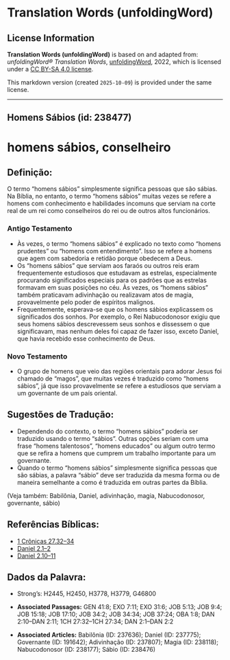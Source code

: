 # Translation Words (unfoldingWord)

## License Information

**Translation Words (unfoldingWord)** is based on and adapted from: _unfoldingWord® Translation Words_, [unfoldingWord](https://unfoldingword.org/utw), 2022, which is licensed under a [CC BY-SA 4.0 license](https://creativecommons.org/licenses/by-sa/4.0/legalcode.en).

This markdown version (created `2025-10-09`) is provided under the same license.



--------------------------------

## Homens Sábios (id: 238477)

homens sábios, conselheiro
==========================

Definição:
----------

O termo “homens sábios” simplesmente significa pessoas que são sábias. Na Bíblia, no entanto, o termo “homens sábios” muitas vezes se refere a homens com conhecimento e habilidades incomuns que serviam na corte real de um rei como conselheiros do rei ou de outros altos funcionários.

### Antigo Testamento

* Às vezes, o termo “homens sábios” é explicado no texto como “homens prudentes” ou “homens com entendimento”. Isso se refere a homens que agem com sabedoria e retidão porque obedecem a Deus.
* Os “homens sábios” que serviam aos faraós ou outros reis eram frequentemente estudiosos que estudavam as estrelas, especialmente procurando significados especiais para os padrões que as estrelas formavam em suas posições no céu. Às vezes, os “homens sábios” também praticavam adivinhação ou realizavam atos de magia, provavelmente pelo poder de espíritos malignos.
* Frequentemente, esperava\-se que os homens sábios explicassem os significados dos sonhos. Por exemplo, o Rei Nabucodonosor exigiu que seus homens sábios descrevessem seus sonhos e dissessem o que significavam, mas nenhum deles foi capaz de fazer isso, exceto Daniel, que havia recebido esse conhecimento de Deus.

### Novo Testamento

* O grupo de homens que veio das regiões orientais para adorar Jesus foi chamado de “magos”, que muitas vezes é traduzido como “homens sábios”, já que isso provavelmente se refere a estudiosos que serviam a um governante de um país oriental.

Sugestões de Tradução:
----------------------

* Dependendo do contexto, o termo “homens sábios” poderia ser traduzido usando o termo “sábios”. Outras opções seriam com uma frase “homens talentosos”, “homens educados” ou algum outro termo que se refira a homens que cumprem um trabalho importante para um governante.
* Quando o termo “homens sábios” simplesmente significa pessoas que são sábias, a palavra “sábio” deve ser traduzida da mesma forma ou de maneira semelhante a como é traduzida em outras partes da Bíblia.

(Veja também: Babilônia, Daniel, adivinhação, magia, Nabucodonosor, governante, sábio)

Referências Bíblicas:
---------------------

* [1 Crônicas 27\.32–34](https://ref.ly/1Chr27:32-1Chr27:34)
* [Daniel 2\.1–2](https://ref.ly/Dan2:1-Dan2:2)
* [Daniel 2\.10–11](https://ref.ly/Dan2:10-Dan2:11)

Dados da Palavra:
-----------------

* Strong’s: H2445, H2450, H3778, H3779, G46800

* **Associated Passages:** GEN 41:8; EXO 7:11; EXO 31:6; JOB 5:13; JOB 9:4; JOB 15:18; JOB 17:10; JOB 34:2; JOB 34:34; JOB 37:24; OBA 1:8; DAN 2:10–DAN 2:11; 1CH 27:32–1CH 27:34; DAN 2:1–DAN 2:2
* **Associated Articles:** Babilônia (ID: 237636); Daniel (ID: 237775); Governante (ID: 191642); Adivinhação (ID: 237807); Magia (ID: 238118); Nabucodonosor (ID: 238177); Sábio (ID: 238476)

